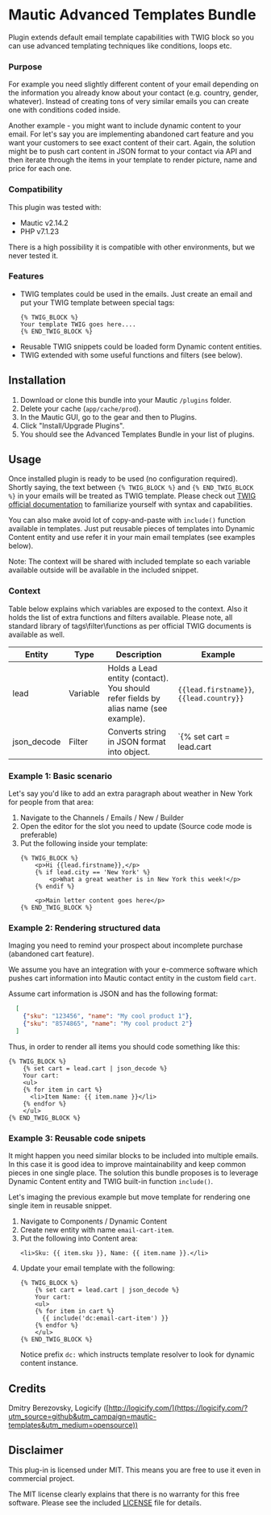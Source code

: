 # Mautic Advanced Templates Bundle

Plugin extends default email template capabilities with TWIG block so you can use advanced templating 
techniques like conditions, loops etc.

### Purpose

For example you need slightly different content of your email depending on the information you already know about 
your contact (e.g. country, gender, whatever). Instead of creating tons of very similar emails you can create one with 
conditions coded inside.

Another example - you might want to include dynamic content to your email. For let's say you are implementing 
abandoned cart feature and you want your customers to see exact content of their cart. Again, the solution might be to 
push cart content in JSON format to your contact via API and then iterate through the items in your template to render
picture, name and price for each one.

### Compatibility

This plugin was tested with:

* Mautic v2.14.2
* PHP v7.1.23

There is a high possibility it is compatible with other environments, but we never tested it.

### Features

* TWIG templates could be used in the emails. Just create an email and put your TWIG template between special tags:
    ```twig
    {% TWIG_BLOCK %} 
    Your template TWIG goes here....                                        
    {% END_TWIG_BLOCK %}
    ```
* Reusable TWIG snippets could be loaded form Dynamic content entities.
* TWIG extended with some useful functions and filters (see below).

## Installation

1. Download or clone this bundle into your Mautic `/plugins` folder.
2. Delete your cache (`app/cache/prod`).
3. In the Mautic GUI, go to the gear and then to Plugins.
4. Click "Install/Upgrade Plugins".
5. You should see the Advanced Templates Bundle in your list of plugins.


## Usage

Once installed plugin is ready to be used (no configuration required).
Shortly saying, the text between `{% TWIG_BLOCK %}` and `{% END_TWIG_BLOCK %}` in your emails will be treated as TWIG 
template. Please check out [TWIG official documentation](https://twig.symfony.com/doc/2.x/templates.html) to 
familiarize yourself with syntax and capabilities.

You can also make avoid lot of copy-and-paste with `include()` function available in templates. Just put reusable 
pieces of templates into Dynamic Content entity and use refer it in your main email templates (see examples below). 

Note: The context will be shared with included template so each variable available outside will be available in the 
included snippet.   

### Context

Table below explains which variables are exposed to the context. Also it holds the list of extra functions and filters available. Please note, all standard library of tags\filter\functions as per official TWIG documents is available as well.

| Entity      | Type     | Description                              | Example                                  |
| ----------- | -------- | ---------------------------------------- | ---------------------------------------- |
| lead        | Variable | Holds a Lead entity (contact). You should refer fields by alias name (see example). | `{{lead.firstname}}`, `{{lead.country}}` |
| json_decode | Filter   | Converts string in JSON format into object. | `{% set cart = lead.cart | json_decode %}` In this sample we declare variable `cart` which will hold deserialized cart. |


### Example 1: Basic scenario

Let's say you'd like to add an extra paragraph about weather in New York for people from that area:  

1. Navigate to the Channels / Emails / New / Builder
2. Open the editor for the slot you need to update (Source code mode is preferable)
3. Put the following inside your template:
    ```twig
    {% TWIG_BLOCK %} 
        <p>Hi {{lead.firstname}},</p>
        {% if lead.city == 'New York' %}
            <p>What a great weather is in New York this week!</p>
        {% endif %}
        
        <p>Main letter content goes here</p>         
    {% END_TWIG_BLOCK %}
    ```

### Example 2: Rendering structured data

Imaging you need to remind your prospect about incomplete purchase (abandoned cart feature).

We assume you have an integration with your e-commerce software which pushes cart information into Mautic contact 
entity in the custom field `cart`. 

Assume cart information is JSON and has the following format:

```json
  [
    {"sku": "123456", "name": "My cool product 1"},
    {"sku": "8574865", "name": "My cool product 2"}
  ]
```

Thus, in order to render all items you should code something like this: 

```twig
{% TWIG_BLOCK %} 
    {% set cart = lead.cart | json_decode %}     
    Your cart:
    <ul> 
    {% for item in cart %}
      <li>Item Name: {{ item.name }}</li>
    {% endfor %}
    </ul>             
{% END_TWIG_BLOCK %}
```

### Example 3: Reusable code snipets

It might happen you need similar blocks to be included into multiple emails. In this case it is good idea to improve
maintainability and keep common pieces in one single place. The solution this bundle proposes is to leverage 
Dynamic Content entity and TWIG built-in function `include()`. 

Let's imaging the previous example but move template for rendering one single item in reusable snippet.

1. Navigate to Components / Dynamic Content
1. Create new entity with name `email-cart-item`.
1. Put the following into Content area:
    ```twig
    <li>Sku: {{ item.sku }}, Name: {{ item.name }}.</li>
    ```
1. Update your email template with the following:
    ```twig
    {% TWIG_BLOCK %} 
        {% set cart = lead.cart | json_decode %}     
        Your cart:
        <ul> 
        {% for item in cart %}
          {{ include('dc:email-cart-item') }}
        {% endfor %}
        </ul>             
    {% END_TWIG_BLOCK %}
    ```
    Notice prefix `dc:` which instructs template resolver to look for dynamic content instance.

## Credits

Dmitry Berezovsky, Logicify ([http://logicify.com/](https://logicify.com/?utm_source=github&utm_campaign=mautic-templates&utm_medium=opensource))

## Disclaimer

This plug-in is licensed under MIT. This means you are free to use it even in commercial project.

The MIT license clearly explains that there is no warranty for this free software. 
Please see the included [LICENSE](LICENSE) file for details.
